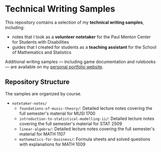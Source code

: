 # Technical Writing Samples

This repository contains a selection of my **technical writing samples**, including:
* notes that I took as a **volunteer notetaker** for the Paul Menton Center for Students with Disabilities
* guides that I created for students as a **teaching assistant** for the School of Mathematics and Statistics

Additional writing samples — including game documentation and rulebooks — are available on my [personal portfolio website](https://belwang.webflow.io/).

## Repository Structure

The samples are organized by course.

- `notetaker-notes/`
  - `foundations-of-music-theory/`: Detailed lecture notes covering the full semester's material for MUSI 1700
  - `introduction-to-statistical-modelling-ii/`: Detailed lecture notes covering the full semester's material for STAT 2509
  - `linear-algebra/`: Detailed lecture notes covering the full semester's material for MATH 1107
  - `mathematics-for-business/`: Formula sheets and solved questions with explanations for MATH 1009
